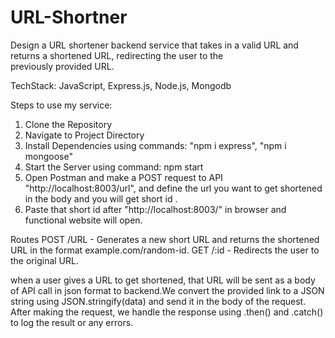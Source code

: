 # URL-Shortner
Design a URL shortener backend service that takes in a valid URL and returns a shortened URL, redirecting the user to the previously provided URL.

TechStack: JavaScript, Express.js, Node.js, Mongodb

Steps to use my service:
1. Clone the Repository
2. Navigate to Project Directory
3. Install Dependencies using commands: "npm i express", "npm i mongoose"
4. Start the Server using command: npm start
5. Open Postman and make a POST request to API  "http://localhost:8003/url", and define the url you want to get shortened in the body and you will get short id .
6. Paste that short id after "http://localhost:8003/" in browser and functional website will open.

Routes
POST /URL - Generates a new short URL and returns the shortened URL in the format example.com/random-id.
GET /:id - Redirects the user to the original URL.


when a user gives a URL to get shortened, that URL will be sent as a body of API call in json format to backend.We convert the provided link to a JSON string using JSON.stringify(data) and send it in the body of the request.
After making the request, we handle the response using .then() and .catch() to log the result or any errors.





